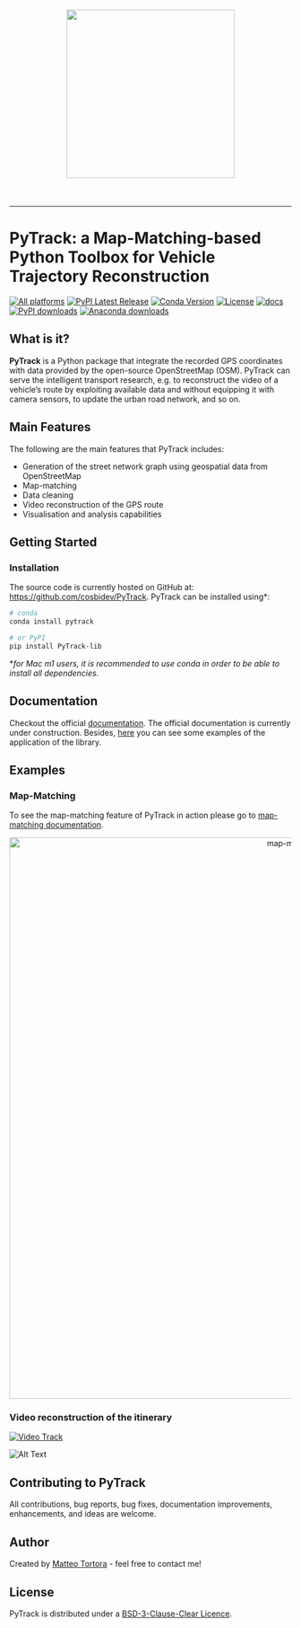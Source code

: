 <h1 align="center">
<img src="https://raw.githubusercontent.com/cosbidev/PyTrack/main/logo/pytracklogo.svg" width="300">
</h1><br>

-----------------

# PyTrack: a Map-Matching-based Python Toolbox for Vehicle Trajectory Reconstruction
[![All platforms](https://dev.azure.com/conda-forge/feedstock-builds/_apis/build/status/pytrack-feedstock?branchName=main)](https://dev.azure.com/conda-forge/feedstock-builds/_build/latest?definitionId=16366&branchName=main)
[![PyPI Latest Release](https://img.shields.io/pypi/v/PyTrack-lib)](https://pypi.org/project/PyTrack-lib/)
[![Conda Version](https://img.shields.io/conda/vn/conda-forge/pytrack.svg)](https://anaconda.org/conda-forge/pytrack)
[![License](https://img.shields.io/pypi/l/pandas.svg)](LICENSE)
[![docs](https://img.shields.io/readthedocs/pytrack-lib)](https://pytrack-lib.readthedocs.io/en/latest)
[![PyPI downloads](https://img.shields.io/pypi/dm/pytrack-lib?label=PyPI%20downloads)](https://pypi.org/project/PyTrack-lib/)
[![Anaconda downloads](https://img.shields.io/conda/dn/conda-forge/pytrack?label=conda%20downloads)](https://anaconda.org/conda-forge/pytrack)

## What is it?
**PyTrack** is a Python package that integrate the recorded GPS coordinates with data provided by the open-source OpenStreetMap (OSM). 
PyTrack can serve the intelligent transport research, e.g. to reconstruct the video of a vehicle’s route by exploiting available data and without equipping it with camera sensors, to update the urban road network, and so on.

## Main Features
The following are the main features that PyTrack includes:
- Generation of the street network graph using geospatial data from OpenStreetMap
- Map-matching
- Data cleaning
- Video reconstruction of the GPS route
- Visualisation and analysis capabilities

## Getting Started
### Installation
The source code is currently hosted on GitHub at:
https://github.com/cosbidev/PyTrack.
PyTrack can be installed using*:
```sh
# conda
conda install pytrack 
```

```sh
# or PyPI
pip install PyTrack-lib
```
**for Mac m1 users, it is recommended to use conda in order to be able to install all dependencies.*
## Documentation
Checkout the official [documentation](https://pytrack-lib.readthedocs.io/en/latest).
The official documentation is currently under construction.
Besides, [here](https://github.com/cosbidev/PyTrack/tree/main/examples) you can see some examples of the application of the library.

## Examples
### Map-Matching
To see the map-matching feature of PyTrack in action please go to [map-matching documentation](https://pytrack-lib.readthedocs.io/en/latest/notebooks/map-matching.html).

<p align="center">
    <a href="https://pytrack-lib.readthedocs.io/en/latest/notebooks/create_video_path.html"> <img width="1000" src="https://imgur.com/Inxho5F.png" alt="map-matching"></a>
</p>

### Video reconstruction of the itinerary

[![Video Track](https://imgur.com/H4WfgPH.gif)](https://pytrack-lib.readthedocs.io/en/latest/notebooks/create_video_path.html)

![Alt Text](https://media.giphy.com/media/vFKqnCdLPNOKc/giphy.gif)


## Contributing to PyTrack
All contributions, bug reports, bug fixes, documentation improvements, enhancements, and ideas are welcome.

## Author
Created by [Matteo Tortora](https://mtortora-ai.github.io) - feel free to contact me!

<!---
## Citation

If you use PyTrack in your work, please cite the [journal paper]().
```bibtex

```
-->

## License
PyTrack is distributed under a [BSD-3-Clause-Clear Licence](https://github.com/cosbidev/PyTrack/blob/main/LICENSE).
